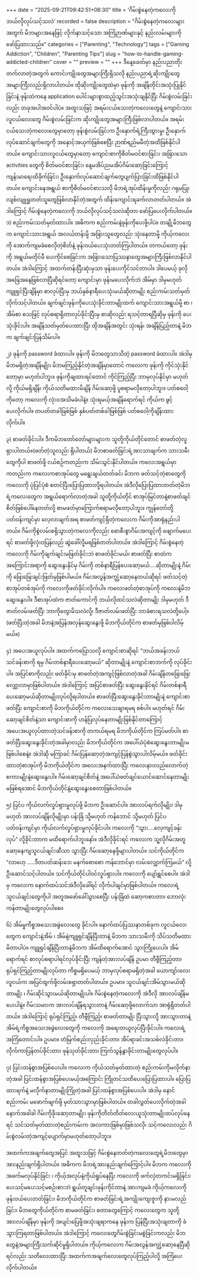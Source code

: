 +++
date = "2025-09-21T09:42:51+06:30"
title = 'ဂိမ်းစွဲနေတဲ့ကလေးကို ဘယ်လိုလုပ်သင့်သလဲ'
recorded = false
description = "ဂိမ်းစွဲနေတဲ့ကလေးများအတွက် မိဘများအနေဖြင့် လိုက်နာသင့်သော အကြံဉာဏ်များနှင့် နည်းလမ်းများကို ဖော်ပြထားသည်။"
categories = ["Parenting", "Technology"]
tags = ["Gaming Addiction", "Children", "Parenting Tips"]
slug = "how-to-handle-gaming-addicted-children"
cover = ""
preview = ""
+++
ဒီနေ့ခေတ်မှာ နည်းပညာတိုးတက်လာတဲ့အတွက် ကောင်းကျိုးတွေအများကြီးရှိသလို နည်းပညာရဲ့ဆိုးကျိုးတွေအများကြီးလည်းရှိလာပါတယ်။ ထိုဆိုးကျိုးတွေထဲမှာ ဖုန်းကို အချိန်တိုင်းအသုံးပြုနိုင်ခြင်းနဲ့ ဖုန်းထဲကနေ application ပေါင်းများစွာထည့်သွင်းအသုံးချနိုင်ပြီး ဂိမ်းစွဲလမ်းခြင်းလည်း တခုအပါအဝင်ပါပဲ။ အထူးသဖြင့် အရမ်းငယ်သေးတဲ့ကလေးတွေနဲ့ ကျောင်းသားလူငယ်လေးတွေ ဂိမ်းစွဲလမ်းခြင်းက ဆိုးကျိုးတွေအများကြီးဖြစ်လာပါတယ်။ အရမ်းငယ်သေးတဲ့ကလေးတွေမှာတော့ ဖုန်းစွဲလမ်းခြင်းက ဦးနှောက်ရဲ့ကြီးထွားမှု၊ ဦးနှောက်လုပ်ဆောင်ချက်တွေကို အနှောင့်အယှက်ဖြစ်စေပြီး ဉာဏ်ရည်မမီတဲ့အထိဖြစ်နိုင်ပါတယ်။ ကျောင်းသားလူငယ်တွေမှာတော့ ကျောင်းစာကိုစိတ်မဝင်စားခြင်း၊ အခြားသော activities တွေကို စိတ်မဝင်စားခြင်း၊ နေ့မအိပ်ညမအိပ်ဂိမ်းဆော့ခြင်းကြောင့် ကျန်းမာရေးထိခိုက်ခြင်း၊ ဦးနှောက်လုပ်ဆောင်ချက်တွေပျက်ပြားခြင်းထိဖြစ်နိုင်ပါတယ်။ ကျောင်းနေအရွယ် စာကိုစိတ်မဝင်စားသလို မိဘရဲ့အုပ်ထိန်းမှုကိုလည်း ဂရုမပြု၊ လျစ်လျူရှုတတ်သူတွေဖြစ်လာနိုင်တဲ့အတွက် ထိန်းကျောင်းရခက်လာတတ်ပါတယ်။ အဲဒါကြောင့် ဂိမ်းစွဲနေတဲ့ကလေးကို ဘယ်လိုလုပ်သင့်သလဲဆိုတာ ဖော်ပြပေးလိုက်ပါတယ်။
၁) စည်းကမ်းသတ်မှတ်ထားပါ။
အဓိကက စည်းကမ်းနဲ့ဖုန်းကိုပေးဖို့ပါပဲ။ တချို့မိဘတွေက ကျောင်းသားအရွယ် အလယ်တန်းမို့ အခြားသူတွေလည်း သုံးနေတာမို့ ကိုယ့်ကလေးကို အောက်ကျမခံစေလိုတဲ့စိတ်နဲ့ ဖုန်းဝယ်ပေးသုံးတတ်ကြပါတယ်။ တကယ်တော့ ဖုန်းကို အရွယ်မတိုင်မီ ပေးကိုင်စေခြင်းက အခြားသောပြဿနာတွေအများကြီးဖြစ်လာနိုင်ပါတယ်။ အဲဒါကြောင့် အထက်တန်းပြီးဆုံးမှသာ ဖုန်းပေးကိုင်သင်တာပါ။ ဒါပေမယ့် ခုလိုအခြေအနေဖြစ်လာပြီဆိုရင်တော့ ကျောင်းမှာ ဖုန်းမပေးလိုက်ဘဲ အိမ်မှာ ဒါမှမဟုတ် ကျူရှင်ပြီးချိန်မှာ စာလုပ်ပြီးမှ ဘယ်နှစ်နာရီပေးသုံးမယ်ဆိုတာမျိုး စည်းကမ်းသတ်မှတ်လိုက်သင့်ပါတယ်။ ချက်ချင်းဖုန်းကိုပေးသုံးခိုင်းတာမျိုးထက် ကျောင်းသားအရွယ်မို့ စာ ၊ အိမ်စာ စသဖြင့် လုပ်စရာရှိတာလုပ်ခိုင်းပြီးမှ စာဆိုလည်း ရသင့်တာရပြီဆိုမှ ဖုန်းကို ပေးသုံးခိုင်းပါ။ အချိန်သတ်မှတ်ပေးထားပြီး ထိုအချိန်အတွင်း သုံးရန်၊ အချိန်ပြည့်တာနဲ့ မိဘက ချက်ချင်းပြန်သိမ်းပါ။

၂) ဖုန်းကို password ခံထားပါ။
ဖုန်းကို မိဘတွေသာသိတဲ့ password ခံထားပါ။ အဲဒါမှ မိဘမရှိတဲ့အချိန်မျိုး၊ မိဘမကြည့်နိုင်တဲ့အချိန်မှာတောင် ကလေးက ဖုန်းကို ကိုင်သုံးနိုင်တော့မှာ မဟုတ်ပါဘူး။ ဖုန်းကိုချထားရင်တောင် ကိုင်ကြည့်ပြီး ဘာမှလုပ်နိုင်မှာ မဟုတ်လို့ ကိုယ်မရှိချိန်၊ ကိုယ်သတိမထားမိချိန် ဂိမ်းဆော့ဖို့ ပူစရာမလိုတော့ပါဘူး။ ပတ်စဝေါ့ကိုတော့ ကလေးကို လုံးဝအသိမခံပါနဲ့။ သုံးရမယ့်အချိန်ရောက်ရင် ကိုယ်က ဖွင့်ပေးလိုက်ပါ။ တပတ်တခါဖြစ်ဖြစ် နှစ်ပတ်တစ်ခါဖြစ်ဖြစ် ပတ်စဝေါ့ကိုချိန်းထားလိုက်ပါ။

၃) စာဖတ်ခိုင်းပါ။
ဒီကမိဘတော်တော်များများက သူတို့ကိုယ်တိုင်တောင် စာဖတ်တဲ့လူရှားပါတယ်။(ဖတ်တဲ့သူလည်း ရှိပါတယ်) မိဘစာဖတ်ခြင်းရဲ့အားသာချက်က သားသမီးတွေကိုပါ စာဖတ်ဖို့ ငယ်စဉ်ကတည်းက သိမ်းသွင်းနိုင်ပါတယ်။ ကလေးအရွယ်မှာကတည်းက ကလေးကစာအုပ်တွေ မရွေးချယ်တတ်ခင်၊ မိဘက ဖတ်သင့်တဲ့စာတွေကို ကလေးကို ပုံပြင်ပုံစံ စတင်ပြီးပြောပြထားလို့ရပါတယ်။ အဲဒီလိုပြောပြထားတတ်တဲ့မိဘရဲ့ကလေးတွေက အရွယ်ရောက်လာတဲ့အခါ သူတို့ကိုယ်တိုင် စာအုပ်မြင်တာနဲ့စာဖတ်ချင်စိတ်ဖြစ်ပေါ်နေတတ်လို့ စာမဖတ်မှာကြောက်စရာမလိုတော့ပါဘူး။ ကျွန်တော်တို့ ပတ်ဝန်းကျင်မှာ လေ့လာချက်အရ စာဖတ်ကျင့်ရှိတဲ့ကလေးက ဂိမ်းကိုအာရုံနည်းပါတယ်။ ဂိမ်းကိုစွဲလမ်းစရှိသွားတဲ့ကလေးကိုလည်း စောစီးစွာဂိမ်းအကျင့်ကို ဖျောက်မပေးရင် စာဖတ်ဖို့လုံးဝပြန်လည် ဆွဲခေါ်လို့မရဖြစ်တတ်ပါတယ်။ အဲဒါကြောင့် ဂိမ်းစွဲနေတဲ့ကလေးကို ဂိမ်းကိုချက်ချင်းမဖြတ်ခိုင်းဘဲ စာဖတ်ခိုင်းမယ်၊ စာဖတ်ပြီး စာထဲကအကြောင်းအရာကို ဆွေးနွေးနိုင်မှ ဂိမ်းကို တစ်နာရီပြန်ပေးဆော့မယ်….ဆိုတာမျိုးနဲ့ ဂိမ်းကို ဖြေးဖြေးချင်းဖြတ်မှဖြစ်ပါမယ်။ ဂိမ်းအလွန်အကျွံ့ဆော့နေတယ်ဆိုရင် ဖတ်သင့်တဲ့စာအုပ်တစ်အုပ်ကို ကလေးကိုဖတ်ခိုင်းလိုက်ပါ။ ကလေးဖတ်တဲ့စာအုပ်ကို ကလေးနဲ့မိဘ ဆွေးနွေးပါ။ ဒီစာအုပ်ထဲက ဇာတ်ကောင်ကို ဘယ်လိုထင်သလဲဆိုတာမျိုး ဒါမှမဟုတ် ဒီဇာတ်လမ်းဖတ်ပြီး ဘာကိုတွေးမိသလဲလို့၊ ဒီဇာတ်လမ်းဖတ်ပြီး ဘာခံစားရသလဲတို့ပေါ့။(ဖတ်ပြီးတဲ့အခါ မိဘနဲ့အပြန်အလှန်ဆွေးနွေးဖို့ မိဘကိုယ်တိုင်က စာဖတ်မှဖြစ်ပါလိမ့်မယ်။)

၄) အပေးအယူလုပ်ပါ။
အထက်ကပြောသလို ကျောင်းစာဆိုရင် “ဘယ်အခန်းဘယ်သင်ခန်းစာကို ရမှ ဂိမ်းတစ်နာရီပေးဆော့မယ်” ဆိုတာမျိုးနဲ့ ကျောင်းစာဘက်ကို လုပ်ခိုင်းပါ။ အပြင်စာကိုလည်း ဖတ်ခိုင်းမှ စာဖတ်တဲ့အကျင့်ဖြစ်လာတဲ့အခါ ဂိမ်းချိန်တဖြေးဖြေးလျှော့လာမှာဖြစ်ပါတယ်။ အဲဒါကြောင့် အပြင်စာဖတ်ပြီး ဆွေးနွေးနိုင်ရင် ဂိမ်းတစ်နာရီပေးဆော့မယ်ဆိုတာမျိုးလုပ်လို့ရပါတယ်။ စာဖတ်ပြီးဆွေးနွေးခိုင်းတာမျိုးနဲ့ ကျောင်းစာဖတ်ပြီး ကျောင်းစာကို မိဘကိုယ်တိုင်က ကလေးသေချာရမရ စစ်ပါ။ မဟုတ်ရင် ဂိမ်းဆော့ချင်စိတ်နဲ့သာ ကျောင်းစာကို ဟန်ပြလုပ်နေတာမျိုးဖြစ်နိုင်တာကြောင့် အပေးအယူလုပ်ထားတဲ့သင်ခန်းစာကို တကယ်ရမရ မိဘကိုယ်တိုင်က ကြပ်မတ်ပါ။ စာဖတ်ပြီးဆွေးနွေးခိုင်းတဲ့အခါမှာလည်း မိဘကိုယ်တိုင်က အပေါ်ယံပုံစံဆွေးနွေးတာမျိုးမဖြစ်ပါစေနဲ့။ အဲဒါဆို မကြာခင် ဂိမ်းပြန်ဆော့တဲ့အကျင့်ပြန်စွဲသွားပါလိမ့်မယ်။ ဖတ်ခိုင်းထားတဲ့စာအုပ်ကို မိဘကိုယ်တိုင်က အလေးအနက်ထားပြီး ကလေးနားလည်လောက်တဲ့စကားမျိုးနဲ့ဆွေးနွေးပါ။ ဂိမ်းဆော့ချင်စိတ်နဲ့ အပေါ်ယံဖတ်ချင်ယောင်ဆောင်နေတာမျိုးမဖြစ်ရအောင် မိဘကိုယ်တိုင်နဲ့ဆွေးနွေးစေတာဖြစ်ပါတယ်။

၅) ပြင်ပ ကိုယ်လက်လှုပ်ရှားမှုလုပ်ဖို့ မိဘက ဦးဆောင်ပါ။
အားလပ်ရက်လိုမျိုး၊ ဒါမှမဟုတ် အားလပ်ချိန်လိုမျိုးမှာ ပန်းခြံ သို့မဟုတ် ကန်ဘောင် သို့မဟုတ် ပြင်ပပတ်ဝန်းကျင်မှာ ကိုယ်လက်လှုပ်ရှားမှုလုပ်ခိုင်းပါ။ ကလေးကို “သွား….လေ့ကျင့်ခန်းလုပ်” လို့ခိုင်းတာက မထိရောက်ပါဘူးနော်။ အဲဒီလိုခိုင်းရင် ကလေးက သူ့လိုဂိမ်းအတူဆော့နေကျသူငယ်ချင်းဆီသာ သွားပြီး ဂိမ်းဆော့နေဖို့များပါတယ်။ သင်ကိုယ်တိုင်က “လာဟေ့ …..ဒီတပတ်ဆန်းဒေး မနက်စောစော ကန်ဘောင်မှာ လမ်းလျှောက်ကြမယ်” လို့ ဦးဆောင်သင့်ပါတယ်။ သင်ကိုယ်တိုင်ပါဝင်လှုပ်ရှားပါ။ ကလေးကို ပျော်ရွှင်စေပါ။ အဲဒါမှ ကလေးက နောက်ထပ်သင်အဲဒီလိုခေါ်ရင် လိုက်ပါချင်မှာဖြစ်ပါတယ်။ ကလေးရဲ့သူငယ်ချင်းတွေကိုပါ အတူအဖော်ခေါ်သွားစေပြီး ပန်းခြံထဲ ဆော့ကစားတာ၊ ဘောလုံးကန်တာမျိုးတွေလုပ်ပါစေ။

၆) အိမ်မှုကိစ္စအသေးအဖွဲလေးတွေ ခိုင်းပါ။
နောက်ထပ်ပြဿနာတစ်ခုက လူငယ်လေးတွေက ကျောင်းနဲ့အိမ် ၊ အိမ်နဲ့ကျူရှင်ချိန်ပြီးတာနဲ့ မိဘက သားသမီးကို သိပ်သတိမထားမိတာပါပဲ။ ကျူရှင်ချိန်ပြီးတာနဲ့မိဘက အိမ်ထိရောက်အောင် သွားကြိုပေးပါ။ အိမ်ရောက်ရင် စာလုပ်စရာပါရင်လုပ်ခိုင်းပြီး ကျန်တဲ့အားလပ်ချိန် ဥပမာ တီဗွီကြည့်တာ၊ ရုပ်ရှင်ကြည့်တာမျိုးလုပ်တာ ကိစ္စမရှိပေမယ့် ဘာမှလုပ်စရာမရှိတဲ့အခါ ယောကျာ်းလေးလူငယ်က အပြင်ထွက်ဖို့လမ်းစရှာတတ်ပါတယ်။ ဥပမာ။ သူငယ်ချင်းအိမ်သွားမယ်ဆိုတာမျိုး ၊ ဂိမ်းဆိုင်သွားမယ်ဆိုတာမျိုးပါ။ ဂိမ်းစွဲနေတဲ့ကလေးကို အဲဒီလို အားလပ်ချိန်မပေးပါနဲ့။ ဂိမ်းသမားက အားလပ်ချိန်ရသွားတာနဲ့ ဂိမ်းဆော့ဖို့လောက်သာ အာရုံရှိတတ်ပါတယ်။ အဲဒါကြောင့် ရုပ်ရှင်ကြည့်၊ တီဗွီကြည့်၊ စာဖတ်တာမျိုး ပြီးသွားလို့ အားသွားတာနဲ့ အိမ်ရဲ့ကိစ္စအသေးအဖွဲလေးတွေကို ကလေးကို အရေးတယူလုပ်ပြီးခိုင်းပါ။ ကလေးရဲ့အကြံတောင်းပါ။ ဥပမာ။ တံမြက်စည်းလှည်းခိုင်းတာ၊ အိပ်ရာခင်းအသစ်လဲခိုင်းတာ၊ လိုက်ကာပြန်တပ်ခိုင်းတာ၊ ဖုန်သုတ်ခိုင်းတာ၊ ကြက်သွန်နွှာခိုင်းတာမျိုးတွေလုပ်ပါ။

၇) ပြင်းထန်စွာအပြစ်ပေးပါ။
ကလေးက ကိုယ်သတ်မှတ်ထားတဲ့ စည်းကမ်းကိုမလိုက်နာတဲ့အခါ ပြင်းထန်စွာအပြစ်ပေးမယ့်အကြောင်း ကြိုတင်သတိပေးပြောပြထားပါ။ ပြောပြထားရက်နဲ့ မလိုက်နာတာမျိုးကြုံတဲ့အခါ ပြင်းထန်စွာအပြစ်ပေးပါ။ အဲဒါမှ နောင်စည်းကမ်း မဖောက်ဖျက်ဖို့ မှတ်သားသွားမှာဖြစ်ပါတယ်။ တခါလွှတ်ပေးလိုက်တဲ့အခါ နောက်အခါခါ ဂိမ်းကိုခိုးဆော့တာမျိုး၊ ဖုန်းကိုတိတ်တိတ်လေးယူသုံးတာမျိုးထပ်လုပ်နေရင် သင်သတ်မှတ်ထားတဲ့စည်းကမ်းက အလကားဖြစ်မှာဖြစ်သလို၊ သင့်ကလေးလည်း ဂိမ်းစွဲလမ်းတဲ့အကျင့်ပျောက်မှာမဟုတ်တော့ပါဘူး။

အထက်ကအချက်တွေအပြင် အထူးသဖြင့် ဂိမ်းစွဲနေတတ်တဲ့ကလေးတွေရဲ့မိဘတွေမှာ အားနည်းချက်ရှိပါတယ်။ အဓိကက မိဘရဲ့အားနည်းချက်ကြောင့်ပါ။ မိဘက ကလေးကို အဖက်မလုပ်နိုင်ခြင်း ၊ ကိုယ့်အလုပ်နဲ့ကိုယ်ရှုပ်နေပြီး ကလေးကို ဖက်လှဲတကင်းမရှိခြင်း၊ ပေးသင့်မပေးသင့်မစဉ်းစားဘဲ ရွယ်တူချင်းဖုန်းကိုင်တာနဲ့ အားကျမခံ ကိုယ့်ကလေးကို ဖုန်းဝယ်ပေးတတ်ခြင်း၊ မိဘကိုယ်တိုင်က စာဖတ်ခြင်းရဲ့အကျိုးကျေးဇူးကို နားမလည်ခြင်း၊ မိဘတွေကိုယ်တိုင်က စာမဖတ်ခြင်း၊ စတာတွေကြောင့် ကလေးတွေက သူတို့အားလပ်ချိန်မှာ ဖုန်းကို အပျင်းပြေဖို့အသုံးချရာကနေ ဖုန်းက ပြန်ပြီးအသုံးချတာကို ခံသွားကြရတာဖြစ်ပါတယ်။ အဲဒါကြောင့် ကလေးတွေဂိမ်းစွဲခြင်းမစွဲခြင်းကလည်း မိဘတွေနဲ့အများကြီးသက်ဆိုင်မှုရှိပါတယ်။ ကိုယ့်ကလေးက ဂိမ်းအလွန်အကျွံ့ဆော့နေပြီဆိုရင်လည်း သတိလေးထားပြီး အထက်ကအချက်လေးတွေလုပ်ကြည့်ပါလို့ အကြံပေးလိုက်ပါတယ်။ 